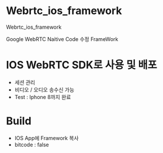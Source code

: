 # Webrtc_ios_framework
Webrtc_ios_framework

Google WebRTC Naitive Code 수정 FrameWork

# IOS WebRTC SDK로 사용 및 배포
 - 세션 관리 
 - 비디오 / 오디오 송수신 가능
 - Test : Iphone 8까지 완료
 
# Build
 - IOS App에 Framework 복사
 - bitcode : false
